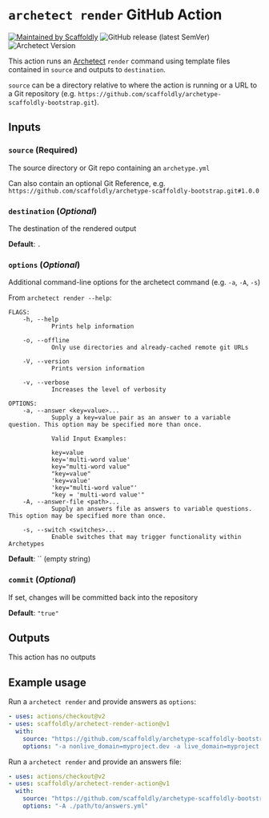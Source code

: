 # `archetect render` GitHub Action

[![Maintained by Scaffoldly](https://img.shields.io/badge/maintained%20by-scaffoldly-blueviolet)](https://github.com/scaffoldly)
![GitHub release (latest SemVer)](https://img.shields.io/github/v/release/scaffoldly/archetect-render-action)
![Archetect Version](https://img.shields.io/badge/archetect-%3E%3D0.6.1-blue.svg)

This action runs an [Archetect](https://github.com/archetect/archetect) `render`
command using template files contained in `source` and outputs to `destination`.

`source` can be a directory relative to where the action is running or a URL to
a Git repository (e.g. `https://github.com/scaffoldly/archetype-scaffoldly-bootstrap.git`).

## Inputs

### `source` (**Required**)

The source directory or Git repo containing an `archetype.yml`

Can also contain an optional Git Reference, e.g. `https://github.com/scaffoldly/archetype-scaffoldly-bootstrap.git#1.0.0`

### `destination` (_Optional_)

The destination of the rendered output

**Default**: `.`

### `options` (_Optional_)

Additional command-line options for the archetect command (e.g. `-a`, `-A`, `-s`)

From `archetect render --help`:

```
FLAGS:
    -h, --help
            Prints help information

    -o, --offline
            Only use directories and already-cached remote git URLs

    -V, --version
            Prints version information

    -v, --verbose
            Increases the level of verbosity

OPTIONS:
    -a, --answer <key=value>...
            Supply a key=value pair as an answer to a variable question. This option may be specified more than once.

            Valid Input Examples:

            key=value
            key='multi-word value'
            key="multi-word value"
            "key=value"
            'key=value'
            'key="multi-word value"'
            "key = 'multi-word value'"
    -A, --answer-file <path>...
            Supply an answers file as answers to variable questions. This option may be specified more than once.

    -s, --switch <switches>...
            Enable switches that may trigger functionality within Archetypes
```

**Default**: `` (empty string)

### `commit` (_Optional_)

If set, changes will be committed back into the repository

**Default**: `"true"`

## Outputs

This action has no outputs

## Example usage

Run a `archetect render` and provide answers as `options`:

```yaml
- uses: actions/checkout@v2
- uses: scaffoldly/archetect-render-action@v1
  with:
    source: "https://github.com/scaffoldly/archetype-scaffoldly-bootstrap.git"
    options: "-a nonlive_domain=myproject.dev -a live_domain=myproject.com"
```

Run a `archetect render` and provide an answers file:

```yaml
- uses: actions/checkout@v2
- uses: scaffoldly/archetect-render-action@v1
  with:
    source: "https://github.com/scaffoldly/archetype-scaffoldly-bootstrap.git"
    options: "-A ./path/to/answers.yml"
```
